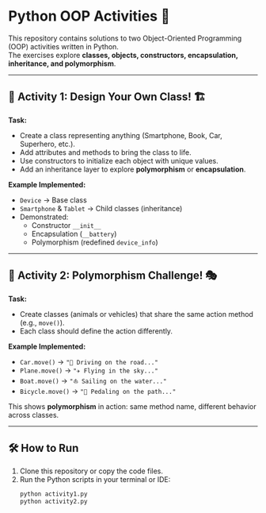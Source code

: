 # Python OOP Activities 🐍

This repository contains solutions to two Object-Oriented Programming (OOP) activities written in Python.  
The exercises explore **classes, objects, constructors, encapsulation, inheritance, and polymorphism**.

---

## 📌 Activity 1: Design Your Own Class! 🏗️
**Task:**  
- Create a class representing anything (Smartphone, Book, Car, Superhero, etc.).  
- Add attributes and methods to bring the class to life.  
- Use constructors to initialize each object with unique values.  
- Add an inheritance layer to explore **polymorphism** or **encapsulation**.

**Example Implemented:**  
- `Device` → Base class  
- `Smartphone` & `Tablet` → Child classes (inheritance)  
- Demonstrated:
  - Constructor `__init__`  
  - Encapsulation (`__battery`)  
  - Polymorphism (redefined `device_info`)  

---

## 📌 Activity 2: Polymorphism Challenge! 🎭
**Task:**  
- Create classes (animals or vehicles) that share the same action method (e.g., `move()`).
- Each class should define the action differently.

**Example Implemented:**  
- `Car.move()` → `"🚗 Driving on the road..."`  
- `Plane.move()` → `"✈️ Flying in the sky..."`  
- `Boat.move()` → `"⛵ Sailing on the water..."`  
- `Bicycle.move()` → `"🚴 Pedaling on the path..."`  

This shows **polymorphism** in action: same method name, different behavior across classes.

---

## 🛠️ How to Run
1. Clone this repository or copy the code files.  
2. Run the Python scripts in your terminal or IDE:  
   ```bash
   python activity1.py
   python activity2.py

